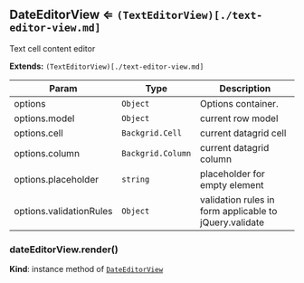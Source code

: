 <a name="module_DateEditorView"></a>
## DateEditorView ⇐ <code>(TextEditorView)[./text-editor-view.md]</code>
Text cell content editor

**Extends:** <code>(TextEditorView)[./text-editor-view.md]</code>  

| Param | Type | Description |
| --- | --- | --- |
| options | <code>Object</code> | Options container. |
| options.model | <code>Object</code> | current row model |
| options.cell | <code>Backgrid.Cell</code> | current datagrid cell |
| options.column | <code>Backgrid.Column</code> | current datagrid column |
| options.placeholder | <code>string</code> | placeholder for empty element |
| options.validationRules | <code>Object</code> | validation rules in form applicable to jQuery.validate |

<a name="module_DateEditorView#render"></a>
### dateEditorView.render()
**Kind**: instance method of <code>[DateEditorView](#module_DateEditorView)</code>  
